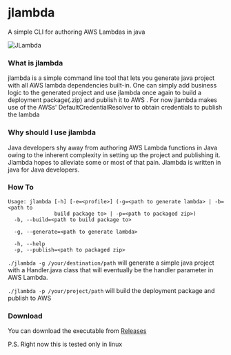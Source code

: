 # jlambda
A simple CLI for authoring AWS Lambdas in java


![JLambda](https://github.com/hemantgs/jlambda/workflows/Java%20CI%20with%20Gradle/badge.svg)

### What is jlambda
jlambda is a simple command line tool that lets you generate java project with all AWS lambda 
dependencies built-in. One can simply add business logic to the generated project and use jlambda
once again to build a deployment package(.zip) and publish it to AWS .
For now jlambda makes use of the AWSs' DefaultCredentialResolver to obtain credentials to publish the lambda

### Why should I use jlambda
Java developers shy away from authoring AWS Lambda functions in Java owing to the inherent complexity in setting
up the project and publishing it. Jlambda hopes to alleviate some or most of that pain.
Jlambda is written in java for Java developers.

### How To
```
Usage: jlambda [-h] [-e=<profile>] (-g=<path to generate lambda> | -b=<path to 
               build package to> | -p=<path to packaged zip>)
  -b, --build=<path to build package to>

  -g, --generate=<path to generate lambda>

  -h, --help
  -p, --publish=<path to packaged zip>

```
`./jlambda -g /your/destination/path` will generate a simple java project with a Handler.java class
that will eventually be the handler parameter in AWS Lambda.

`./jlambda -p /your/project/path` will build the deployment package and publish to AWS

### Download
You can download the executable from [Releases](https://github.com/hemantgs/jlambda/releases/download/v0.0.2-alpha/jlambda)

P.S. Right now this is tested only in linux